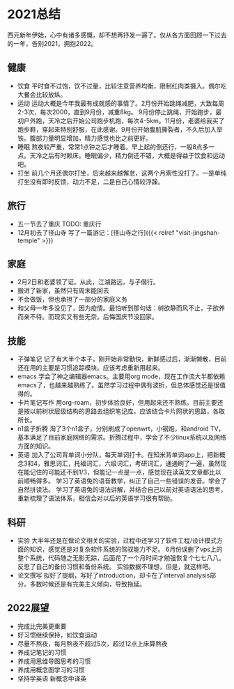 # 2021总结

西元新年伊始，心中有诸多感慨，却不想再抒发一遍了。仅从各方面回顾一下过去的一年，告别2021，拥抱2022。
## 健康
- 饮食 平时食不过饱，饮不过量，比较注意营养均衡，限制红肉类摄入。偶尔吃大餐会比较放纵。
- 运动 运动大概是今年我最有成就感的事情了。2月份开始跳绳减肥，大致每周2-3次，每次2000，直到9月份，减重8kg。 9月份停止跳绳，开始跑步，最初户外跑，天冷之后开始公司跑步机跑，每次4-5km。11月份，老婆给我买了跑步鞋，穿起来特别舒服，在此感谢。9月份开始腹肌撕裂者，不久后加入举铁。腹部力量明显增加，精力感觉也比之前更好。
- 睡眠 熬夜较严重，常常1点钟之后才睡着。早上起的倒还行，一般8点多一点。天冷之后有时赖床。睡眠偏少，精力倒还不错，大概是得益于饮食和运动吧。
- 打坐 前几个月还偶尔打坐，后来越来越懈怠，这两个月索性没打了。一是单纯打坐没有即时反馈，动力不足，二是自己心情较浮躁。
## 旅行
- 五一节去了重庆 TODO: 重庆行
- 12月初去了径山寺 写了一篇游记：[径山寺之行]({{< relref "visit-jingshan-temple" >}})
## 家庭
- 2月2日和老婆领了证。从此，江湖路远，与子偕行。
- 搬进了新家，虽然只有周末能回去
- 不会做饭，但也承担了一部分的家庭义务
- 和父母一年多没见了，因为疫情。最怕听到那句话：树欲静而风不止，子欲养而亲不待。而现实又有些无奈。后悔国庆节没回家。
## 技能
- 子弹笔记 记了有大半个本子，刚开始非常勤快，新鲜感过后，渐渐懒散，目前还在用的主要是习惯追踪模块。应该考虑重新用起来。
- emacs 学会了神之编辑器emacs。主要用org mode，现在工作流大半都依赖emacs了，也越来越熟练了。虽然学习过程中偶有波折，但总体感觉还是很值得的。
- 卡片笔记写作 用org-roam，初步体验良好，但用起来还不熟练。目前主要还是按以前树状层级结构的思路去组织笔记库，应该结合卡片网状的思路，各取所长。
- n1盒子折腾 淘了3个n1盒子，分别刷成了openwrt，小钢炮，和android TV，基本满足了目前家庭网络的需求。折腾过程中，学会了不少linux系统以及网络方面的知识。
- 英语 加入了公司背单词小分队，每天单词打卡。在知米背单词app上，把新概念3和4，雅思词汇，托福词汇，六级词汇，考研词汇，通通刷了一遍，虽然现在能记住的可能还不到1/3，但能记一点是一点，感觉现在读英文文章都比以前顺畅得多。 学习了英语兔的语音教学，纠正了自己一些错误的发音。学会了自然拼读法。 学习了英语兔的语法讲解，并结合自己以前对英语语法的思考，重新梳理了语法体系，相信会对以后的英语学习很有帮助。
## 科研
- 实验 大半年还是在做论文相关的实验，过程中还学习了软件工程/设计模式方面的知识，感觉还是对复杂软件系统的驾驭能力不足。 6月份误删了vps上的整个系统，代码随之无影无踪，后面花了一个月时间才勉强恢复个七七八八。反思了自己的备份习惯和备份系统。 实验数据不理想，但是，就这样吧。
- 论文撰写 拟好了提纲，写好了introduction，却卡在了interval analysis部分。多数时候还是有完美主义倾向，导致拖延。
## 2022展望
- 完成比完美更重要
- 好习惯继续保持，如饮食运动
- 尽量不熬夜，每月熬夜不超过5次，超过12点上床算熬夜
- 养成记笔记的习惯
- 养成用思维导图思考的习惯
- 养成用概念图学习的习惯
- 坚持学英语 新概念中译英

